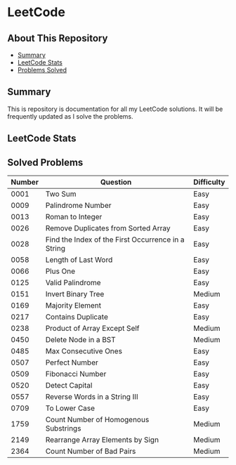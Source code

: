 # LeetCode

## About This Repository
- [Summary](#Summary)
- [LeetCode Stats](#LeetCode-Stats)
- [Problems Solved](#Problems-Solved)

## Summary
This is repository is documentation for all my LeetCode solutions. 
It will be frequently updated as I solve the problems.

## LeetCode Stats


## Solved Problems
| Number | Question | Difficulty |
|--------|----------|------------|
|  0001  |  Two Sum |  Easy      |
|  0009  |  Palindrome Number |  Easy |
|  0013  |  Roman to Integer |  Easy |
|  0026  |  Remove Duplicates from Sorted Array |  Easy |
|  0028  |  Find the Index of the First Occurrence in a String |  Easy |
|  0058  |  Length of Last Word |  Easy |
|  0066  |  Plus One |  Easy |
|  0125  |  Valid Palindrome |  Easy |
|  0151  |  Invert Binary Tree |  Medium |
|  0169   |  Majority Element |  Easy |
|  0217  |  Contains Duplicate |  Easy |
|  0238  |  Product of Array Except Self |  Medium |
|  0450  |  Delete Node in a BST |  Medium |
|  0485  |  Max Consecutive Ones |  Easy |
|  0507  |  Perfect Number |  Easy |
|  0509  |  Fibonacci Number |  Easy |
|  0520  |  Detect Capital |  Easy |
|  0557  |  Reverse Words in a String III |  Easy |
|  0709  | To Lower Case |  Easy |
|  1759  |  Count Number of Homogenous Substrings |  Medium |
|  2149  |  Rearrange Array Elements by Sign |  Medium |
|  2364  |  Count Number of Bad Pairs |  Medium |
